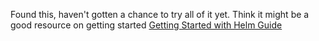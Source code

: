 Found this, haven't gotten a chance to try all of it yet. 
Think it might be a good resource on getting started
[Getting Started with Helm Guide](https://linuxhint.com/getting-started-kubernetes-helm-charts/)


